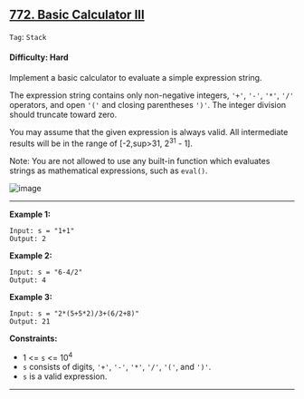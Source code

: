## [772. Basic Calculator III](https://leetcode.com/problems/basic-calculator-iii/)

```Tag```: ```Stack```

#### Difficulty: Hard

Implement a basic calculator to evaluate a simple expression string.

The expression string contains only non-negative integers, ```'+'```, ```'-'```, ```'*'```, ```'/'``` operators, and open ```'('``` and closing parentheses ```')'```. The integer division should truncate toward zero.

You may assume that the given expression is always valid. All intermediate results will be in the range of [-2,sup>31</sup>, 2<sup>31</sup> - 1].

Note: You are not allowed to use any built-in function which evaluates strings as mathematical expressions, such as ```eval()```.

![image](https://user-images.githubusercontent.com/35042430/227585228-0a5ca3a8-df4f-49e1-8730-7f3793a4a188.png)

---

__Example 1:__
```
Input: s = "1+1"
Output: 2
```

__Example 2:__
```
Input: s = "6-4/2"
Output: 4
```

__Example 3:__
```
Input: s = "2*(5+5*2)/3+(6/2+8)"
Output: 21
```

__Constraints:__

- 1 <= ```s``` <= 10<sup>4</sup>
- ```s``` consists of digits, ```'+'```, ```'-'```, ```'*'```, ```'/'```, ```'('```, and ```')'```.
- ```s``` is a valid expression.

---
